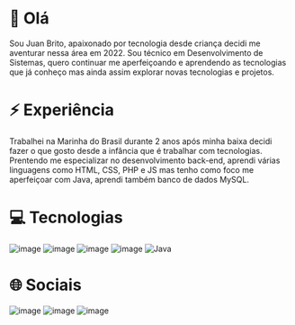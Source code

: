 # 👋 Olá

Sou Juan Brito, apaixonado por tecnologia desde criança decidi me aventurar nessa área em 2022. Sou técnico em Desenvolvimento de Sistemas, quero continuar me aperfeiçoando e aprendendo as tecnologias que já conheço mas ainda assim explorar novas tecnologias e projetos.


# ⚡ Experiência

Trabalhei na Marinha do Brasil durante 2 anos após minha baixa decidi fazer o que gosto desde a infância que é trabalhar com tecnologias. Prentendo me especializar no desenvolvimento back-end, aprendi várias linguagens como HTML, CSS, PHP e JS mas tenho como foco me aperfeiçoar com Java, aprendi também banco de dados MySQL. 


# 💻 Tecnologias

![image](https://img.shields.io/badge/MySQL-005C84?style=for-the-badge&logo=mysql&logoColor=white) ![image](https://img.shields.io/badge/HTML5-E34F26?style=for-the-badge&logo=html5&logoColor=white) ![image](https://img.shields.io/badge/CSS3-1572B6?style=for-the-badge&logo=css3&logoColor=white) ![image](https://img.shields.io/badge/JavaScript-323330?style=for-the-badge&logo=javascript&logoColor=F7DF1E) ![Java](https://img.shields.io/badge/java-%23ED8B00.svg?style=for-the-badge&logo=openjdk&logoColor=white) 


# 🌐 Sociais
![image](https://img.shields.io/badge/LinkedIn-0077B5?style=for-the-badge&logo=linkedin&logoColor=white) ![image](https://img.shields.io/badge/X-000000?style=for-the-badge&logo=x&logoColor=white) ![image](https://img.shields.io/badge/Instagram-E4405F?style=for-the-badge&logo=instagram&logoColor=white)


